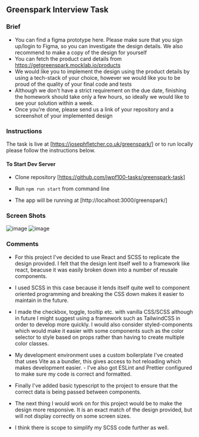 ## Greenspark Interview Task

### Brief

- You can find a figma prototype here. Please make sure that you sign up/login to Figma, so you can investigate the design details. We also recommend to make a copy of the design for yourself
- You can fetch the product card details from https://getgreenspark.mocklab.io/products
- We would like you to implement the design using the product details by using a tech-stack of your choice, however we would like you to be proud of the quality of your final code and tests
- Although we don't have a strict requirement on the due date, finishing the homework should take only a few hours, so ideally we would like to see your solution within a week.
- Once you're done, please send us a link of your repository and a screenshot of your implemented design

### Instructions

The task is live at [https://josephfletcher.co.uk/greenspark/] or to run locally please follow the instructions below.

#### To Start Dev Server

- Clone repository [https://github.com/jwpf100-tasks/greenspark-task]

- Run `npm run start` from command line

- The app will be running at [http://localhost:3000/greenspark/]

### Screen Shots

![image](https://user-images.githubusercontent.com/64267174/139489572-d6de16e4-a8d7-4846-86d4-0eee475c2629.png)
![image](https://user-images.githubusercontent.com/64267174/139489629-a86df84e-8ee5-484e-ae47-aa678f0b1e9f.png)

### Comments

- For this project I've decided to use React and SCSS to replicate the design provided.  I felt that the design lent itself well to a framework like react, beacuse it was easily broken down into a number of reusale components. 
- I used SCSS in this case because it lends itself quite well to component oriented programming and breaking the CSS down makes it easier to maintain in the future. 
- I made the checkbox, toggle, tooltip etc. with vanilla CSS/SCSS although in future I might suggest using a framework such as TailwindCSS in order to develop more quickly.  I would also consider styled-components which would make it easier with some components such as the color selector to style based on props rather than having to create multiple color classes.  
- My development environment uses a custom boilerplate I've created that uses Vite as a bundler, this gives access to hot reloading which makes development easier.  - I've also got ESLint and Prettier configured to make sure my code is correct and formatted.
- Finally I've added basic typescript to the project to ensure that the correct data is being passed between components. 

- The next thing I would work on for this project would be to make the design more responsive.  It is an exact match of the design provided, but will not display correctly on some screen sizes. 
- I think there is scope to simplify my SCSS code further as well. 
